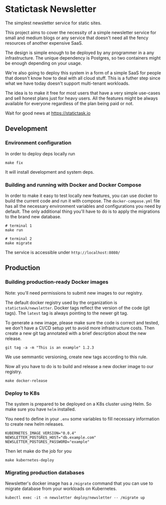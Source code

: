 # Statictask Newsletter

The simplest newsletter service for static sites.

This project aims to cover the necessity of a simple newsletter service
for small and medium blogs or any service that doesn't need all the
fency resources of another expensive SaaS.

The design is simple enough to be deployed by any programmer in a any
infrastructure. The unique dependency is Postgres, so two containers
might be enough depending on your usage.

We're also going to deploy this system in a form of a simple SaaS for
people that doesn't know how to deal with all cloud stuff. This is a
futher step since what we have today doesn't support multi-tenant
workloads.

The idea is to make it free for most users that have a very simple
use-cases and sell honest plans just for heavy users. All the features
might be always available for everyone regardless of the plan being
paid or not.

Wait for good news at https://statictask.io

## Development

### Environment configuration

In order to deploy deps locally run

    make fix

It will install development and system deps.

### Building and running with Docker and Docker Compose

In order to make it easy to test locally new features, you can use docker
to build the current code and run it with compose. The `docker-compose.yml`
file has all the necessary environment variables and configurations you
need by default. The only additional thing you'll have to do is to apply
the migrations to the brand new database.

    # terminal 1
    make run

    # terminal 2
    make migrate

The service is accessible under `http://localhost:8080/`

## Production

### Building production-ready Docker images

Note: you'll need permissions to submit new images to our registry.

The default docker registry used by the organization is `statictask/newsletter`.
Docker tags reflect the version of the code (git tags). The `latest` tag
is always pointing to the newer git tag.

To generate a new image, please make sure the code is correct and tested,
we don't have a CI/CD setup yet to avoid more infrastructure costs. Then
create a new git tag annotated with a brief description about the new release.

    git tag -a -m "This is an example" 1.2.3

We use semmantic versioning, create new tags according to this rule.

Now all you have to do is to build and release a new docker image to our
registry.

    make docker-release

### Deploy to K8s

The system is prepared to be deployed on a K8s cluster using Helm. So make
sure you have `helm` installed.

You need to define in your `.env` some variables to fill necessary information
to create new helm releases.

```
KUBERNETES_IMAGE_VERSION="0.0.4"
NEWSLETTER_POSTGRES_HOST="db.example.com"
NEWSLETTER_POSTGRES_PASSWORD="example"
```

Then let make do the job for you

    make kubernetes-deploy

### Migrating production databases

Newsletter's docker image has a `/migrate` command that you can use to migrate
database from your workloads on Kubernetes.

    kubectl exec -it -n newsletter deploy/newsletter -- /migrate up
